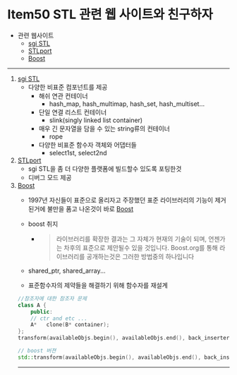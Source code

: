 # Item50 STL 관련 웹 사이트와 친구하자
- 관련 웹사이트
    - [sgi STL](https://www.sgi.com/tech/stl/)
    - [STLport](http://www.stlport.org/)
    - [Boost](http://www.boost.org/)
---
1. [sgi STL](https://www.sgi.com/tech/stl/)
    * 다양한 비표준 컴포넌트를 제공
        * 해쉬 연관 컨테이너
            * hash_map, hash_multimap, hash_set, hash_multiset...
        * 단일 연결 리스트 컨테이너
            * slink(singly linked list container)
        * 매우 긴 문자열을 담을 수 있는 string류의 컨테이너
            * rope
        * 다양한 비표준 함수자 객체와 어댑터들
            * select1st, select2nd
2. [STLport](http://www.stlport.org/)
    * sgi STL을 좀 더 다양한 플랫폼에 빌드할수 있도록 포팅한것
    * 디버그 모드 제공
3. [Boost](http://www.boost.org/)
    * 1997년 자신들이 표준으로 올리자고 주장했던 표준 라이브러리의 기능이 제거된거에 불만을 품고 나온것이 바로 [Boost](http://www.boost.org/)
    * boost 취지
        * > 라이브러리를 확장한 결과는 그 자체가 현재의 기술이 되며, 언젠가는 차후의 표준으로 제안될수 있을 것입니다. Boost.org를 통해 라이브러리를 공개하는것은 그러한 방법중의 하나입니다  

    * shared_ptr, shared_array...
    * 표준함수자의 제약들을 해결하기 위해 함수자를 재설계
    ```c++
    //참조자에 대한 참조자 문제
    class A {
        public:
        // ctr and etc ...
        A*   clone(B* container);
    };
    transform(availableObjs.begin(), availableObjs.end(), back_inserter(clonedObjs), bind1st(mem_fun(&A::clone), container));
    ```
    ```c++
    // boost 버젼
    std::transform(availableObjs.begin(), availableObjs.end(), back_inserter(clonedObjs), boost::bind<A*>(boost::mem_fn(&  A::clone), _1, container)); 
    ```
    ---
